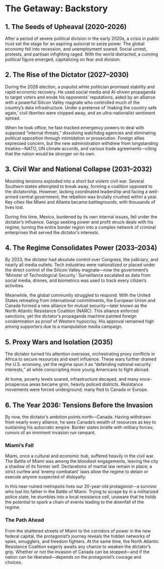 # The Getaway: Backstory

## 1. The Seeds of Upheaval (2020–2026)
After a period of severe political division in the early 2020s, a crisis in public trust set the stage for an aspiring autocrat to seize power. The global economy fell into recession, and unemployment soared. Social unrest, protests, and partisan infighting raged. With the world distracted, a cunning political figure emerged, capitalizing on fear and division.

## 2. The Rise of the Dictator (2027–2030)
During the 2028 election, a populist white politician promised stability and rapid economic recovery. He used social media and AI-driven propaganda to target voters and erode his opponents’ reputations, aided by an alliance with a powerful Silicon Valley magnate who controlled much of the country’s data infrastructure. Under a pretense of ‘making the country safe again,’ civil liberties were chipped away, and an ultra-nationalist sentiment spread.

When he took office, he fast-tracked emergency powers to deal with supposed “internal threats,” dissolving watchdog agencies and eliminating political opposition through intimidation or prosecution. Foreign allies expressed concern, but the new administration withdrew from longstanding treaties—NATO, UN climate accords, and various trade agreements—citing that the nation would be stronger on its own.

## 3. Civil War and National Collapse (2031–2032)
Mounting tensions exploded into a short but violent civil war. Several Southern states attempted to break away, forming a coalition opposed to the dictatorship. However, lacking coordinated leadership and facing a well-armed central government, the rebellion was brutally crushed within a year. Key cities like Miami and Atlanta became battlegrounds, with thousands of lives lost.

During this time, Mexico, burdened by its own internal issues, fell under the dictator’s influence. Gangs seeking power and profit struck deals with his regime, turning the entire border region into a complex network of criminal enterprises that served the dictator’s interests.

## 4. The Regime Consolidates Power (2033–2034)
By 2033, the dictator had absolute control over Congress, the judiciary, and nearly all media outlets. Tech industries were nationalized or placed under the direct control of the Silicon Valley magnate—now the government’s ‘Minister of Technological Security.’ Surveillance escalated as data from social media, drones, and biometrics was used to track every citizen’s activities.

Meanwhile, the global community struggled to respond. With the United States retreating from international commitments, the European Union and Canada formed a new alliance for mutual security—later known as the North Atlantic Resistance Coalition (NARC). This alliance enforced sanctions, yet the dictator’s propaganda machine painted foreign condemnation as proof of Western hypocrisy. His approval remained high among supporters due to a manipulative media campaign.

## 5. Proxy Wars and Isolation (2035)
The dictator turned his attention overseas, orchestrating proxy conflicts in Africa to secure resources and exert influence. These wars further drained the U.S. economy, yet the regime spun it as “defending national security interests,” all while conscripting more young Americans to fight abroad.

At home, poverty levels soared, infrastructure decayed, and many once-prosperous areas became grim, heavily policed districts. Resistance movements were forced underground; many fled to Canada or Europe.

## 6. The Year 2036: Tensions Before the Invasion
By now, the dictator’s ambition points north—Canada. Having withdrawn from nearly every alliance, he sees Canada’s wealth of resources as key to sustaining his autocratic empire. Border states bristle with military forces; rumors of an imminent invasion run rampant.

### Miami’s Fall
Miami, once a cultural and economic hub, suffered heavily in the civil war. The Battle of Miami was among the bloodiest engagements, leaving the city a shadow of its former self. Declarations of martial law remain in place; a strict curfew and ‘enemy combatant’ laws allow the regime to detain or execute anyone suspected of disloyalty.

In this near-ruined metropolis lives our 20-year-old protagonist—a survivor who lost his father in the Battle of Miami. Trying to scrape by in a militarized police state, he stumbles into a local resistance cell, unaware that he holds the potential to spark a chain of events leading to the downfall of the regime.

### The Path Ahead
From the shattered streets of Miami to the corridors of power in the new federal capital, the protagonist’s journey reveals the hidden networks of spies, smugglers, and freedom fighters. At the same time, the North Atlantic Resistance Coalition eagerly awaits any chance to weaken the dictator’s grip. Whether or not the invasion of Canada can be stopped—and if the nation can be liberated—depends on the protagonist’s courage and choices.
